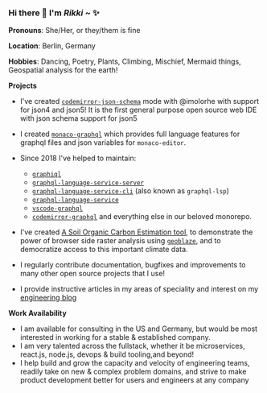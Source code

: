 ### Hi there 👋 I'm *Rikki* ~ :sparkles:

**Pronouns**: She/Her, or they/them is fine

**Location**: Berlin, Germany

**Hobbies**: Dancing, Poetry, Plants, Climbing, Mischief, Mermaid things, Geospatial analysis for the earth!

**Projects**
* I've created [`codemirror-json-schema`](https://github.org/acao/codemirror-json-schema) mode with @imolorhe with support for json4 and json5! It is the first general purpose open source web IDE with json schema support for json5
* I created [`monaco-graphql`](https://github.org/graphql/graphiql/blob/main/packages/monaco-graphql) which provides full language features for graphql files and json variables for `monaco-editor`. 
* Since 2018 I've helped to maintain:
  * [`graphiql`](https://github.org/graphql/graphiql/blob/main/packages/graphiql)
  * [`graphql-language-service-server`](https://github.org/graphql/graphiql/blob/main/packages/graphql-language-service-server)
  * [`graphql-language-service-cli`](https://github.org/graphql/graphiql/blob/main/packages/graphql-language-service-cli) (also known as `graphql-lsp`)
  * [`graphql-language-service`](https://github.org/graphql/graphiql/blob/main/packages/graphql-language-service)
  * [`vscode-graphql`](https://github.org/graphql/graphiql/blob/main/packages/vscode-graphql)
  * [`codemirror-graphql`](https://github.org/graphql/graphiql/blob/main/packages/codemirror-graphql) and everything else in our beloved monorepo. 

* I've created [A Soil Organic Carbon Estimation tool](https://geoblaze-gsoc.vercel.app), to demonstrate the power of browser side raster analysis using [`geoblaze`](https://geoblaze.io), and to democratize access to this important climate data.
* I regularly contribute documentation, bugfixes and improvements to many other open source projects that I use!
* I provide instructive articles in my areas of speciality and interest on my [engineering blog](https://rikki.dev/posts)

**Work Availability**

* I am available for consulting in the US and Germany, but would be most interested in working for a stable & established company.
* I am very talented across the fullstack, whether it be microservices, react.js, node.js, devops & build tooling,and beyond!
* I help build and grow the capacity and velocity of engineering teams, readily take on new & complex problem domains, and strive to make product development better for users and engineers at any company

